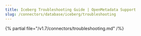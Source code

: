 ```yaml
---
title: Iceberg Troubleshooting Guide | OpenMetadata Support
slug: /connectors/database/iceberg/troubleshooting
---
```


{% partial file="/v1.7/connectors/troubleshooting.md" /%}
